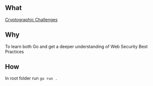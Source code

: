 ## What

[Cryptographic Challenges](https://cryptopals.com/)

## Why

To learn both Go and get a deeper understanding of Web Security Best Practices

## How

In root folder run `go run .`
